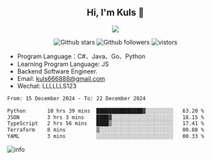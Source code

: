 <h2 align="center"> Hi, I'm Kuls 👋 </h2>
<p align="center">
    <p align="center">
        <img src=" https://avatars.githubusercontent.com/u/42165104?s=460&u=5c7fbf0bce7d4b38a15a44676e6f64b529e47598&v=4"/>
    </p>
    <p align="center">
      <img src="https://img.shields.io/github/stars/hellokuls?style=social" alt="Github stars" />
      <img src="https://img.shields.io/github/followers/hellokuls?style=social" alt="Github followers" />
      <img src="https://visitor-badge.glitch.me/badge?page_id=hellokuls.readme" alt="vistors" />
    </p>
</p>

- Program Language：C#、Java、Go、Python
- Learning Program Language: JS
- Backend Software Engineer.
- Email: kuls666888@gmail.com
- Wechat: LLLLLLS123

<!--START_SECTION:waka-->

```txt
From: 15 December 2024 - To: 22 December 2024

Python       10 hrs 39 mins  ███████████████▓░░░░░░░░░   63.20 %
JSON         3 hrs 3 mins    ████▓░░░░░░░░░░░░░░░░░░░░   18.15 %
TypeScript   2 hrs 56 mins   ████▒░░░░░░░░░░░░░░░░░░░░   17.41 %
Terraform    8 mins          ▒░░░░░░░░░░░░░░░░░░░░░░░░   00.88 %
YAML         3 mins          ░░░░░░░░░░░░░░░░░░░░░░░░░   00.33 %
```

<!--END_SECTION:waka-->

![info](https://github-readme-stats.vercel.app/api?username=hellokuls&show_icons=true&count_private=true&hide=prs&theme=default_repocard)


